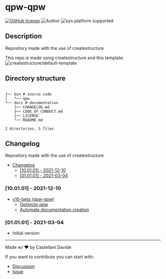 # qpw-qpw
[![GitHub license](https://img.shields.io/badge/license-GNU-green?style=flat)](https://github.com/qpw/blob/main/docs/LICENSE)
![Author](https://img.shields.io/badge/author-DavideC03-green?style=flat)
![sys.platform supported](https://img.shields.io/badge/OS%20platform%20supported-all-blue?style=flat) 

##  Description 
Repository made with the use of createstructure


This repo is made using createstructure and this template:
![createstructure/default-template](https://opengraph.githubassets.com/92697cc8f0ca921dbc36b4efff4876404a30387b516af43d295a1d10015a2c15/qpw)
##  Directory structure 

```

├── bin # source code
│   └── qpw
└── docs # documentation
    ├── CHANGELOG.md
    ├── CODE_OF_CONDUCT.md
    ├── LICENSE
    └── README.md

2 directories, 5 files
```
##  Changelog 

Repository made with the use of createstructure

- [ Changelog ](#changelog)
  - [[10.01.01] - 2021-12-10](#100101---2021-12-10)
  - [[01.01.01] - 2021-03-04](#010101---2021-03-04)

### [10.01.01] - 2021-12-10
- [v10-beta (qpw-qpw)](https://github.com/qpw/issues/5)
  - [Optimize qpw](https://github.com/qpw/issues/7)
  - [Automate documentation creation](https://github.com/qpw/issues/6)

### [01.01.01] - 2021-03-04
 - Initial version

---
Made w/ :heart: by Castellani Davide

If you want to contribute you can start with:
- [Discussion](https://github.com/qpw/discussions)
- [Issue](https://github.com/qpw/issues/new)
